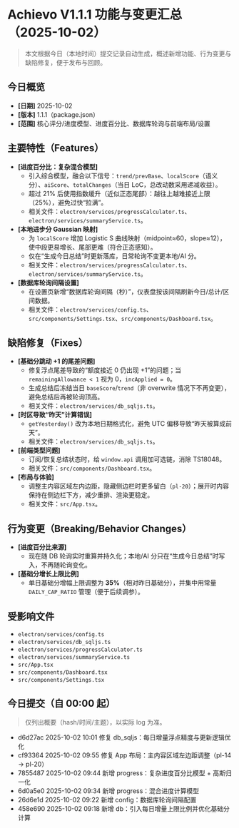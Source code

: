# Achievo V1.1.1 功能与变更汇总（2025-10-02）

> 本文根据今日（本地时间）提交记录自动生成，概述新增功能、行为变更与缺陷修复，便于发布与回顾。

## 今日概览
- **[日期]** 2025-10-02
- **[版本]** 1.1.1（package.json）
- **[范围]** 核心评分/进度模型、进度百分比、数据库轮询与前端布局/设置

## 主要特性（Features）
- **[进度百分比：复杂混合模型]**
  - 引入综合模型，融合以下信号：`trend/prevBase`、`localScore`（语义分）、`aiScore`、`totalChanges`（当日 LoC，总改动数采用递减收益）。
  - 超过 21% 后使用指数缓升（近似正态尾部）：越往上越难接近上限（25%），避免过快“拉满”。
  - 相关文件：`electron/services/progressCalculator.ts`、`electron/services/summaryService.ts`。
- **[本地进步分 Gaussian 映射]**
  - 为 `localScore` 增加 Logistic S 曲线映射（midpoint≈60，slope≈12），使中段更易增长、尾部更难（符合正态感知）。
  - 仅在“生成今日总结”时更新落库，日常轮询不变更本地/AI 分。
  - 相关文件：`electron/services/progressCalculator.ts`、`electron/services/summaryService.ts`。
- **[数据库轮询间隔设置]**
  - 在设置页新增“数据库轮询间隔（秒）”，仪表盘按该间隔刷新今日/总计/区间数据。
  - 相关文件：`electron/services/config.ts`、`src/components/Settings.tsx`、`src/components/Dashboard.tsx`。

## 缺陷修复（Fixes）
- **[基础分跳动 +1 的尾差问题]**
  - 修复浮点尾差导致的“额度接近 0 仍出现 +1”的问题；当 `remainingAllowance < 1` 视为 0，`incApplied = 0`。
  - 生成总结后冻结当日 `baseScore`/`trend`（非 overwrite 情况下不再变更），避免总结后再被轮询顶高。
  - 相关文件：`electron/services/db_sqljs.ts`。
- **[时区导致“昨天”计算错误]**
  - `getYesterday()` 改为本地日期格式化，避免 UTC 偏移导致“昨天被算成前天”。
  - 相关文件：`electron/services/db_sqljs.ts`。
- **[前端类型问题]**
  - 订阅/恢复总结状态时，给 `window.api` 调用加可选链，消除 TS18048。
  - 相关文件：`src/components/Dashboard.tsx`。
- **[布局与体验]**
  - 调整主内容区域左内边距，隐藏侧边栏时更多留白（`pl-20`）；展开时内容保持在侧边栏下方，减少重排、渲染更稳定。
  - 相关文件：`src/App.tsx`。

## 行为变更（Breaking/Behavior Changes）
- **[进度百分比来源]**
  - 现在随 DB 轮询实时重算并持久化；本地/AI 分只在“生成今日总结”时写入，不再随轮询变化。
- **[基础分增长上限比例]**
  - 单日基础分增幅上限调整为 **35%**（相对昨日基础分），并集中用常量 `DAILY_CAP_RATIO` 管理（便于后续调参）。

## 受影响文件
- `electron/services/config.ts`
- `electron/services/db_sqljs.ts`
- `electron/services/progressCalculator.ts`
- `electron/services/summaryService.ts`
- `src/App.tsx`
- `src/components/Dashboard.tsx`
- `src/components/Settings.tsx`

## 今日提交（自 00:00 起）
> 仅列出概要（hash/时间/主题），以实际 log 为准。
- d6d27ac 2025-10-02 10:01 修复 db_sqljs：每日增量浮点精度与更新逻辑优化
- cf93364 2025-10-02 09:55 修复 App 布局：主内容区域左边距调整（pl-14 → pl-20）
- 7855487 2025-10-02 09:44 新增 progress：复杂进度百分比模型 + 高斯归一化
- 6d0a5e0 2025-10-02 09:34 新增 progress：混合进度计算模型
- 26d6e1d 2025-10-02 09:22 新增 config：数据库轮询间隔配置
- 458e690 2025-10-02 09:18 新增 db：引入每日增量上限比例并优化基础分计算

